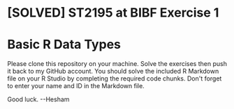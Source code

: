 # [SOLVED] ST2195 at BIBF Exercise 1
# Basic R Data Types

Please clone this repository on your machine. Solve the exercises then push it back to my GitHub account.
You should solve the included R Markdown file on your R Studio by completing the required code chunks.
Don't forget to enter your name and ID in the Markdown file.

Good luck.
--Hesham
